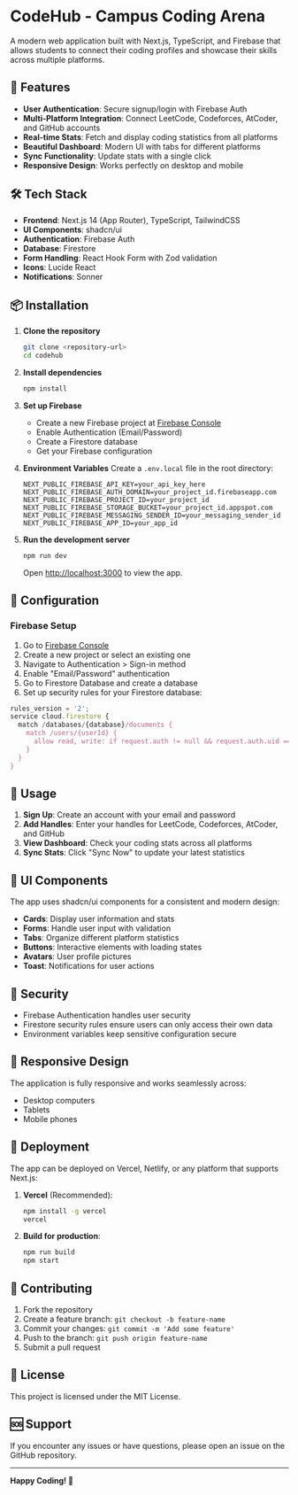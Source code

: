 # CodeHub - Campus Coding Arena

A modern web application built with Next.js, TypeScript, and Firebase that allows students to connect their coding profiles and showcase their skills across multiple platforms.

## 🚀 Features

- **User Authentication**: Secure signup/login with Firebase Auth
- **Multi-Platform Integration**: Connect LeetCode, Codeforces, AtCoder, and GitHub accounts
- **Real-time Stats**: Fetch and display coding statistics from all platforms
- **Beautiful Dashboard**: Modern UI with tabs for different platforms
- **Sync Functionality**: Update stats with a single click
- **Responsive Design**: Works perfectly on desktop and mobile

## 🛠️ Tech Stack

- **Frontend**: Next.js 14 (App Router), TypeScript, TailwindCSS
- **UI Components**: shadcn/ui
- **Authentication**: Firebase Auth
- **Database**: Firestore
- **Form Handling**: React Hook Form with Zod validation
- **Icons**: Lucide React
- **Notifications**: Sonner

## 📦 Installation

1. **Clone the repository**
   ```bash
   git clone <repository-url>
   cd codehub
   ```

2. **Install dependencies**
   ```bash
   npm install
   ```

3. **Set up Firebase**
   - Create a new Firebase project at [Firebase Console](https://console.firebase.google.com/)
   - Enable Authentication (Email/Password)
   - Create a Firestore database
   - Get your Firebase configuration

4. **Environment Variables**
   Create a `.env.local` file in the root directory:
   ```env
   NEXT_PUBLIC_FIREBASE_API_KEY=your_api_key_here
   NEXT_PUBLIC_FIREBASE_AUTH_DOMAIN=your_project_id.firebaseapp.com
   NEXT_PUBLIC_FIREBASE_PROJECT_ID=your_project_id
   NEXT_PUBLIC_FIREBASE_STORAGE_BUCKET=your_project_id.appspot.com
   NEXT_PUBLIC_FIREBASE_MESSAGING_SENDER_ID=your_messaging_sender_id
   NEXT_PUBLIC_FIREBASE_APP_ID=your_app_id
   ```

5. **Run the development server**
   ```bash
   npm run dev
   ```

   Open [http://localhost:3000](http://localhost:3000) to view the app.

## 🔧 Configuration

### Firebase Setup

1. Go to [Firebase Console](https://console.firebase.google.com/)
2. Create a new project or select an existing one
3. Navigate to Authentication > Sign-in method
4. Enable "Email/Password" authentication
5. Go to Firestore Database and create a database
6. Set up security rules for your Firestore database:

```javascript
rules_version = '2';
service cloud.firestore {
  match /databases/{database}/documents {
    match /users/{userId} {
      allow read, write: if request.auth != null && request.auth.uid == userId;
    }
  }
}
```

## 📝 Usage

1. **Sign Up**: Create an account with your email and password
2. **Add Handles**: Enter your handles for LeetCode, Codeforces, AtCoder, and GitHub
3. **View Dashboard**: Check your coding stats across all platforms
4. **Sync Stats**: Click "Sync Now" to update your latest statistics

## 🎨 UI Components

The app uses shadcn/ui components for a consistent and modern design:

- **Cards**: Display user information and stats
- **Forms**: Handle user input with validation
- **Tabs**: Organize different platform statistics
- **Buttons**: Interactive elements with loading states
- **Avatars**: User profile pictures
- **Toast**: Notifications for user actions

## 🔐 Security

- Firebase Authentication handles user security
- Firestore security rules ensure users can only access their own data
- Environment variables keep sensitive configuration secure

## 📱 Responsive Design

The application is fully responsive and works seamlessly across:
- Desktop computers
- Tablets
- Mobile phones

## 🚀 Deployment

The app can be deployed on Vercel, Netlify, or any platform that supports Next.js:

1. **Vercel** (Recommended):
   ```bash
   npm install -g vercel
   vercel
   ```

2. **Build for production**:
   ```bash
   npm run build
   npm start
   ```

## 🤝 Contributing

1. Fork the repository
2. Create a feature branch: `git checkout -b feature-name`
3. Commit your changes: `git commit -m 'Add some feature'`
4. Push to the branch: `git push origin feature-name`
5. Submit a pull request

## 📄 License

This project is licensed under the MIT License.

## 🆘 Support

If you encounter any issues or have questions, please open an issue on the GitHub repository.

---

**Happy Coding! 🎉**
